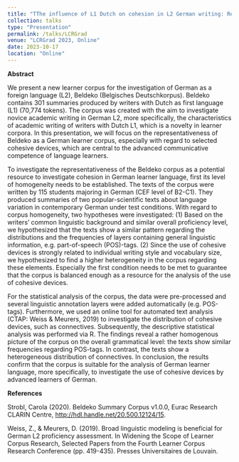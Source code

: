 ```yaml
---
title: "TThe influence of L1 Dutch on cohesion in L2 German writing: Results from a contrastive corpus- based analysis of L1 and L2 students ́ writing in German "
collection: talks
type: "Presentation"
permalink: /talks/LCRGrad
venue: "LCRGrad 2023, Online"
date: 2023-10-17
location: "Online"
---
```

**Abstract**

We present a new learner corpus for the investigation of German as a foreign language (L2), Beldeko (Belgisches Deutschkorpus). Beldeko contains 301 summaries produced by writers with Dutch as first language (L1) (70,774 tokens). The corpus was created with the aim to investigate novice academic writing in German L2, more specifically, the characteristics of academic writing of writers with Dutch L1, which is a novelty in learner corpora. In this presentation, we will focus on the representativeness of Beldeko as a German learner corpus, especially with regard to selected cohesive devices, which are central to the advanced communicative competence of language learners.

To investigate the representativeness of the Beldeko corpus as a potential resource to investigate cohesion in German learner language, first its level of homogeneity needs to be established. The texts of the corpus were written by 115 students majoring in German (CEF level of B2-C1). They produced summaries of two popular-scientific texts about language variation in contemporary German under test conditions. With regard to corpus homogeneity, two hypotheses were investigated: (1) Based on the writers’ common linguistic background and similar overall proficiency level, we hypothesized that the texts show a similar pattern regarding the distributions and the frequencies of layers containing general linguistic information, e.g. part-of-speech (POS)-tags. (2) Since the use of cohesive devices is strongly related to individual writing style and vocabulary size, we hypothesized to find a higher heterogeneity in the corpus regarding these elements. Especially the first condition needs to be met to guarantee that the corpus is balanced enough as a resource for the analysis of the use of cohesive devices.

For the statistical analysis of the corpus, the data were pre-processed and several linguistic annotation layers were added automatically (e.g. POS-tags). Furthermore, we used an online tool for automated text analysis (CTAP: Weiss & Meurers, 2019) to investigate the distribution of cohesive devices, such as connectives. Subsequently, the descriptive statistical analysis was performed via R. The findings reveal a rather homogenous picture of the corpus on the overall grammatical level: the texts show similar frequencies regarding POS-tags. In contrast, the texts show a heterogeneous distribution of connectives. In conclusion, the results confirm that the corpus is suitable for the analysis of German learner language, more specifically, to investigate the use of cohesive devices by advanced learners of German.

**References**

Strobl, Carola (2020). Beldeko Summary Corpus v1.0.0, Eurac Research CLARIN Centre, http://hdl.handle.net/20.500.12124/15.

Weiss, Z., & Meurers, D. (2019). Broad linguistic modeling is beneficial for German L2 proficiency assessment. In Widening the Scope of Learner Corpus Research, Selected Papers from the Fourth Learner Corpus Research Conference (pp. 419-435). Presses Universitaires de Louvain.